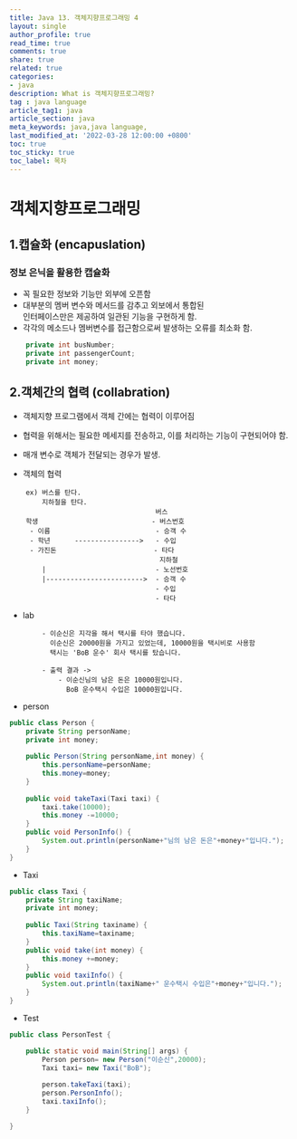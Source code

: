 ```yaml
---
title: Java 13. 객체지향프로그래밍 4
layout: single
author_profile: true
read_time: true
comments: true
share: true
related: true
categories:
- java
description: What is 객체지향프로그래밍?
tag : java language
article_tag1: java
article_section: java
meta_keywords: java,java language,
last_modified_at: '2022-03-28 12:00:00 +0800'
toc: true
toc_sticky: true
toc_label: 목차
---
```


객체지향프로그래밍
===================

## 1.캡슐화 (encapuslation)

### 정보 은닉을 활용한 캡슐화

* 꼭 필요한 정보와 기능만 외부에 오픈함
* 대부분의 멤버 변수와 메서드를 감추고 외보에서 통합된   
  인터페이스만은 제공하여 일관된 기능을 구현하게 함.
* 각각의 메소드나 멤버변수를 접근함으로써 발생하는 오류를 최소화 함.

```java
	private int busNumber;
	private int passengerCount;
	private int money;
```

## 2.객체간의 협력 (collabration)

* 객체지향 프로그램에서 객체 간에는 협력이 이루어짐
* 협력을 위해서는 필요한 메세지를 전송하고, 이를 처리하는 기능이 구현되어야 함.

* 매개 변수로 객체가 전달되는 경우가 발생.
* 객체의 협력 

```
    ex) 버스를 탄다.
        지하철을 탄다.
                                    버스
    학생                            - 버스번호
     - 이름                          - 승객 수
     - 학년      ---------------->   - 수입      
     - 가진돈                        - 타다
                                     지하철        
        |                           - 노선번호           
        |------------------------>  - 승객 수
                                    - 수입 
                                    - 타다 
```

* lab

```
        - 이순신은 지각을 해서 택시를 타야 했습니다.
          이순신은 20000원을 가지고 있었는데, 10000원을 택시비로 사용함
          택시는 'BoB 운수' 회사 택시를 탔습니다.

        - 출력 결과 ->
            - 이순신님의 남은 돈은 10000원입니다.
              BoB 운수택시 수입은 10000원입니다.  
```

* person

```java
public class Person {
	private String personName;
	private int money;
	
	public Person(String personName,int money) {
		this.personName=personName;
		this.money=money;
	}
	
	public void takeTaxi(Taxi taxi) {
		taxi.take(10000);
		this.money -=10000;
	}
	public void PersonInfo() {
		System.out.println(personName+"님의 남은 돈은"+money+"입니다.");
	}
}
```

* Taxi

```java
public class Taxi {
	private String taxiName;
	private int money;
	
	public Taxi(String taxiname) {
		this.taxiName=taxiname;
	}
	public void take(int money) {
		this.money +=money;
	}
	public void taxiInfo() {
		System.out.println(taxiName+" 운수택시 수입은"+money+"입니다.");
	}	
}
```

* Test

```java
public class PersonTest {

	public static void main(String[] args) {
		Person person= new Person("이순신",20000);
		Taxi taxi= new Taxi("BoB");
		
		person.takeTaxi(taxi);
		person.PersonInfo();
		taxi.taxiInfo();
	}

}
```
